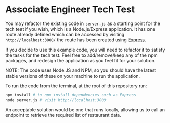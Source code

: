 # Associate Engineer Tech Test

You may refactor the existing code in `server.js` as a starting point for the tech test if you wish, which is a Node.js/Express application. It has one route already defined which can be accessed by visiting `http://localhost:3000/` the route has been created using [Express](https://expressjs.com/en/guide/routing.html). 

If you decide to use this example code, you will need to refactor it to satisfy the tasks for the tech test. Feel free to add/remove/keep any of the npm packages, and redesign the application as you feel fit for your solution.

NOTE: The code uses Node.JS and NPM, so you should have the latest stable versions of these on your machine to run the application. 

To run the code from the terminal, at the root of this repository run:
```sh
npm install # to npm install dependencies such as Express
node server.js # visit http://localhost:3000
```

An acceptable solution would be one that runs locally, allowing us to call an endpoint to retrieve the required list of restaurant data.

